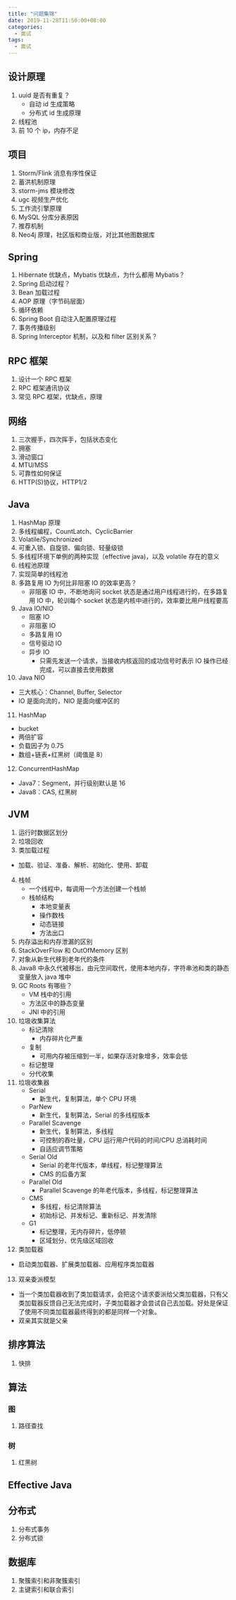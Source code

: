 ```yaml
---
title: "问题集锦"
date: 2019-11-28T11:50:00+08:00
categories:
  - 面试
tags:
  - 面试
---
```


## 设计原理

1. uuid 是否有重复？
   - 自动 id 生成策略
   - 分布式 id 生成原理
2. 线程池
3. 前 10 个 ip，内存不足

## 项目

1. Storm/Flink 消息有序性保证
2. 蓄洪机制原理
3. storm-jms 模块修改
4. ugc 视频生产优化
5. 工作流引擎原理
6. MySQL 分库分表原因
7. 推荐机制
8. Neo4j 原理，社区版和商业版，对比其他图数据库

## Spring

1. Hibernate 优缺点，Mybatis 优缺点，为什么都用 Mybatis？
2. Spring 启动过程？
3. Bean 加载过程
4. AOP 原理（字节码层面）
5. 循环依赖
6. Spring Boot 自动注入配置原理过程
7. 事务传播级别
8. Spring Interceptor 机制，以及和 filter 区别关系？

## RPC 框架

1. 设计一个 RPC 框架
2. RPC 框架通讯协议
3. 常见 RPC 框架，优缺点，原理

## 网络

1. 三次握手，四次挥手，包括状态变化
2. 拥塞
3. 滑动窗口
4. MTU/MSS
5. 可靠性如何保证
6. HTTP(S)协议，HTTP1/2

## Java

1. HashMap 原理
2. 多线程编程，CountLatch、CyclicBarrier
3. Volatile/Synchronized
4. 可重入锁、自旋锁、偏向锁、轻量级锁
5. 多线程环境下单例的两种实现（effective java)，以及 volatile 存在的意义
6. 线程池原理
7. 实现简单的线程池
8. 多路复用 IO 为何比非阻塞 IO 的效率更高？
   - 非阻塞 IO 中，不断地询问 socket 状态是通过用户线程进行的，在多路复用 IO 中，轮训每个 socket 状态是内核中进行的，效率要比用户线程要高
9. Java IO/NIO
   - 阻塞 IO
   - 非阻塞 IO
   - 多路复用 IO
   - 信号驱动 IO
   - 异步 IO
     - 只需先发送一个请求，当接收内核返回的成功信号时表示 IO 操作已经完成，可以直接去使用数据
10. Java NIO

- 三大核心：Channel, Buffer, Selector
- IO 是面向流的，NIO 是面向缓冲区的

11. HashMap

- bucket
- 两倍扩容
- 负载因子为 0.75
- 数组+链表+红黑树（阈值是 8）

12. ConcurrentHashMap

- Java7：Segment，并行级别默认是 16
- Java8：CAS, 红黑树

## JVM

1. 运行时数据区划分
2. 垃圾回收
3. 类加载过程

- 加载、验证、准备、解析、初始化、使用、卸载

4. 栈帧
   - 一个线程中，每调用一个方法创建一个栈帧
   - 栈帧结构
     - 本地变量表
     - 操作数栈
     - 动态链接
     - 方法出口
5. 内存溢出和内存泄漏的区别
6. StackOverFlow 和 OutOfMemory 区别
7. 对象从新生代移到老年代的条件
8. Java8 中永久代被移出，由元空间取代，使用本地内存，字符串池和类的静态变量放入 java 堆中
9. GC Roots 有哪些？
   - VM 栈中的引用
   - 方法区中的静态变量
   - JNI 中的引用
10. 垃圾收集算法
    - 标记清除
      - 内存碎片化严重
    - 复制
      - 可用内存被压缩到一半，如果存活对象增多，效率会低
    - 标记整理
    - 分代收集
11. 垃圾收集器
    - Serial
      - 新生代，复制算法，单个 CPU 环境
    - ParNew
      - 新生代，复制算法，Serial 的多线程版本
    - Parallel Scavenge
      - 新生代，复制算法，多线程
      - 可控制的吞吐量，CPU 运行用户代码的时间/CPU 总消耗时间
      - 自适应调节策略
    - Serial Old
      - Serial 的老年代版本，单线程，标记整理算法
      - CMS 的后备方案
    - Parallel Old
      - Parallel Scavenge 的年老代版本，多线程，标记整理算法
    - CMS
      - 多线程，标记清除算法
      - 初始标记、并发标记、重新标记、并发清除
    - G1
      - 标记整理，无内存碎片，低停顿
      - 区域划分、优先级区域回收
12. 类加载器

- 启动类加载器、扩展类加载器、应用程序类加载器

13. 双亲委派模型

- 当一个类加载器收到了类加载请求，会把这个请求委派给父类加载器，只有父类加载器反馈自己无法完成时，子类加载器才会尝试自己去加载。好处是保证了使用不同类加载器最终得到的都是同样一个对象。
- 双亲其实就是父亲

## 排序算法

1. 快排

## 算法

### 图

1. 路径查找

### 树

1. 红黑树

## Effective Java

## 分布式

1. 分布式事务
2. 分布式锁

## 数据库

1. 聚簇索引和非聚簇索引
2. 主键索引和联合索引
